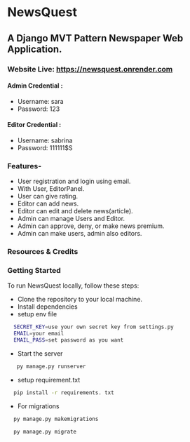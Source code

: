 # NewsQuest 
## A Django MVT Pattern Newspaper Web Application.
### Website Live: https://newsquest.onrender.com
#### Admin Credential : 
- Username: sara
- Password: 123

#### Editor Credential : 
- Username: sabrina
- Password: 111111$S

### Features-
- User registration and login using email.
- With User, EditorPanel.
- User can give rating.
- Editor can add news.
- Editor can edit and delete news(article).
- Admin can manage Users and Editor.
- Admin can approve, deny, or make news premium.
- Admin can make users, admin also editors.

### Resources & Credits


### Getting Started
To run NewsQuest locally, follow these steps:
- Clone the repository to your local machine.
- Install dependencies
- setup env file
```bash
  SECRET_KEY=use your own secret key from settings.py
  EMAIL=your email
  EMAIL_PASS=set password as you want
```
- Start the server
 ```bash
    py manage.py runserver
```
- setup requirement.txt
```bash
  pip install -r requirements. txt
```
- For migrations 
```bash
  py manage.py makemigrations
```
```bash
  py manage.py migrate
```
   
